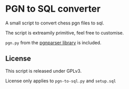 # PGN to SQL converter

A small script to convert chess pgn files to sql.

The script is extreamily primitive, feel free to customise.

`pgn.py` from the [pgnparser library](https://github.com/renatopp/pgnparser) is included.

## License

This script is released under GPLv3.

License only applies to `pgn-to-sql.py` and `setup.sql`

